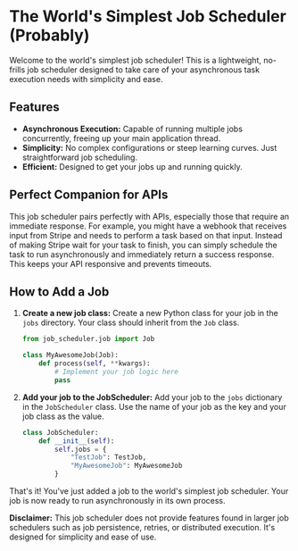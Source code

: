# The World's Simplest Job Scheduler (Probably)

Welcome to the world's simplest job scheduler! This is a lightweight, no-frills job scheduler designed to take care of your asynchronous task execution needs with simplicity and ease.

## Features

- **Asynchronous Execution:** Capable of running multiple jobs concurrently, freeing up your main application thread.
- **Simplicity:** No complex configurations or steep learning curves. Just straightforward job scheduling.
- **Efficient:** Designed to get your jobs up and running quickly.

## Perfect Companion for APIs

This job scheduler pairs perfectly with APIs, especially those that require an immediate response. For example, you might have a webhook that receives input from Stripe and needs to perform a task based on that input. Instead of making Stripe wait for your task to finish, you can simply schedule the task to run asynchronously and immediately return a success response. This keeps your API responsive and prevents timeouts.

## How to Add a Job

1. **Create a new job class:** Create a new Python class for your job in the `jobs` directory. Your class should inherit from the `Job` class.

    ```python
    from job_scheduler.job import Job
    
    class MyAwesomeJob(Job):
        def process(self, **kwargs):
            # Implement your job logic here
            pass
    ```
    
2. **Add your job to the JobScheduler:** Add your job to the `jobs` dictionary in the `JobScheduler` class. Use the name of your job as the key and your job class as the value.

    ```python
    class JobScheduler:
        def __init__(self):
            self.jobs = {
                "TestJob": TestJob,
                "MyAwesomeJob": MyAwesomeJob
            }
    ```
    
That's it! You've just added a job to the world's simplest job scheduler. Your job is now ready to run asynchronously in its own process.

**Disclaimer:** This job scheduler does not provide features found in larger job schedulers such as job persistence, retries, or distributed execution. It's designed for simplicity and ease of use.
